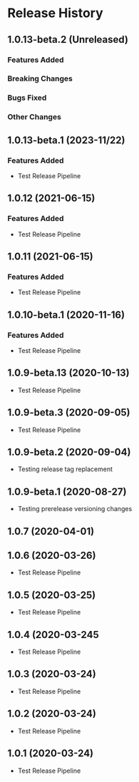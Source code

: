 # Release History

## 1.0.13-beta.2 (Unreleased)

### Features Added

### Breaking Changes

### Bugs Fixed

### Other Changes

## 1.0.13-beta.1 (2023-11/22)

### Features Added
- Test Release Pipeline

## 1.0.12 (2021-06-15)

### Features Added
- Test Release Pipeline

## 1.0.11 (2021-06-15)

### Features Added
- Test Release Pipeline

## 1.0.10-beta.1 (2020-11-16)

### Features Added
- Test Release Pipeline

## 1.0.9-beta.13 (2020-10-13)

- Test Release Pipeline

## 1.0.9-beta.3 (2020-09-05)

- Test Release Pipeline

## 1.0.9-beta.2 (2020-09-04)

- Testing release tag replacement

## 1.0.9-beta.1 (2020-08-27)

- Testing prerelease versioning changes

## 1.0.7 (2020-04-01)

## 1.0.6 (2020-03-26)

- Test Release Pipeline

## 1.0.5 (2020-03-25)

- Test Release Pipeline

## 1.0.4 (2020-03-245

- Test Release Pipeline

## 1.0.3 (2020-03-24)

- Test Release Pipeline

## 1.0.2 (2020-03-24)

- Test Release Pipeline

## 1.0.1 (2020-03-24)

- Test Release Pipeline
